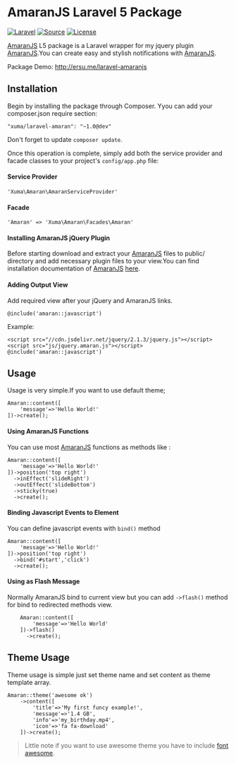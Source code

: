 AmaranJS Laravel 5 Package
==========================
[![Laravel](https://img.shields.io/badge/Laravel-5.0-orange.svg?style=flat-square)](http://laravel.com)
[![Source](http://img.shields.io/badge/source-hakanersu/amaranlaravel-blue.svg?style=flat-square)](https://github.com/hakanersu/amaran-laravel)
[![License](http://img.shields.io/badge/license-MIT-brightgreen.svg?style=flat-square)](https://tldrlegal.com/license/mit-license)

[AmaranJS][1] L5 package is a Laravel wrapper for my jquery plugin [AmaranJS][1].You can create easy and stylish notifications with [AmaranJS][1]. 

Package Demo: http://ersu.me/laravel-amaranjs

Installation
------------
Begin by installing the package through Composer. Yyou can add your composer.json require section:
```
"xuma/laravel-amaran": "~1.0@dev"
```
Don't forget to update `composer update`.

Once this operation is complete, simply add both the service provider and facade classes to your project's `config/app.php` file:

#### Service Provider
```
'Xuma\Amaran\AmaranServiceProvider'
```
#### Facade
```
'Amaran' => 'Xuma\Amaran\Facades\Amaran'
```

#### Installing AmaranJS jQuery Plugin

Before starting download and extract your [AmaranJS][1] files to public/ directory and add necessary plugin files to your view.You can find installation documentation of [AmaranJS][1] [here][1].

#### Adding Output View

Add required view after your jQuery and AmaranJS links.

```
@include('amaran::javascript')
```

Example:

```
<script src="//cdn.jsdelivr.net/jquery/2.1.3/jquery.js"></script>
<script src="js/jquery.amaran.js"></script>
@include('amaran::javascript')
```

Usage
-----

Usage is very simple.If you want to use default theme;

```
Amaran::content([
    'message'=>'Hello World!'
])->create();
```

#### Using AmaranJS Functions

You can use most [AmaranJS][1] functions as methods like :

```
Amaran::content([
    'message'=>'Hello World!'
])->position('top right')
  ->inEffect('slideRight')
  ->outEffect('slideBottom')
  ->sticky(true)
  ->create();
```

#### Binding Javascript Events to Element
You can define javascript events with `bind()` method
```
Amaran::content([
    'message'=>'Hello World!'
])->position('top right')
  ->bind('#start','click')
  ->create();
```

#### Using as Flash Message
Normally AmaranJS bind to current view but you can add ```->flash()``` method for bind to redirected methods view.

```
    Amaran::content([
        'message'=>'Hello World'
    ])->flash()
      ->create();
```

Theme Usage
-----

Theme usage is simple just set theme name and set content as theme template array.
```
Amaran::theme('awesome ok')
    ->content([
        'title'=>'My first funcy example!',
        'message'=>'1.4 GB',
        'info'=>'my_birthday.mp4',
        'icon'=>'fa fa-download'
    ])->create();
```    

> Little note if you want to use awesome theme you have to include [font awesome][2].

[1]: https://github.com/hakanersu/AmaranJS
[2]: http://fortawesome.github.io/Font-Awesome/icons/
